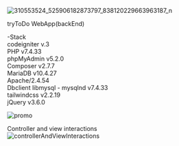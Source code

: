 ![310553524_525906182873797_838120229663963187_n](https://github.com/ratamahataV1/advisable_TryToDo/assets/11263014/4f191a17-a994-4926-820a-e7a598b3777c)<br>

tryToDo WebApp(backEnd)

-Stack<br>
codeigniter v.3<br>
PHP v7.4.33<br>
phpMyAdmin v5.2.0<br>
Composer v2.7.7<br>
MariaDB v10.4.27<br>
Apache/2.4.54<br>
Dbclient libmysql - mysqlnd v7.4.33<br>
tailwindcss v2.2.19<br>
jQuery v3.6.0<br>

![promo](https://github.com/ratamahataV1/advisable_TryToDo/assets/11263014/17ec1fd3-82b0-437d-bacf-08a1beb3c931)<br>

Controller and view interactions<br>
![controllerAndViewInteractions](https://github.com/ratamahataV1/advisable_TryToDo/assets/11263014/99aa1169-2cee-45d8-9d82-8615cd125c52)<br>

